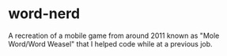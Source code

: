 # word-nerd
A recreation of a mobile game from around 2011 known as "Mole Word/Word Weasel" that I helped code while at a previous job.
